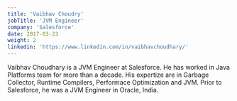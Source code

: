 ```yaml
---
title: 'Vaibhav Choudry'
jobTitle: 'JVM Engineer'
company: 'Salesforce'
date: 2017-03-23
weight: 2
linkedin: 'https://www.linkedin.com/in/vaibhavchoudhary/'
---
```


Vaibhav Choudhary is a JVM Engineer at Salesforce. He has worked in Java Platforms team for more than a decade. His expertize are in Garbage Collector, Runtime Compilers, Performace Optimization and JVM. Prior to Salesforce, he was a JVM Engineer in Oracle, India.
